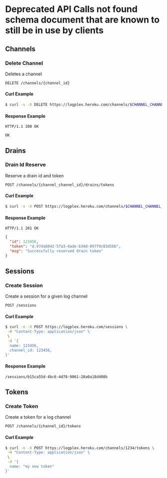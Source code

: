 # Deprecated API Calls not found schema document that are known to still be in use by clients

## Channels

### Delete Channel

Deletes a channel

```
DELETE /channels/{channel_id}
```

#### Curl Example

```bash
$ curl -v -X DELETE https://logplex.heroku.com/channels/$CHANNEL_CHANNEL_ID
```
#### Response Example
```
HTTP/1.1 200 OK
```
```text
OK
```

## Drains

### Drain Id Reserve

Reserve a drain id and token

```
POST /channels/{channel_channel_id}/drains/tokens
```

#### Curl Example
```bash
$ curl -v -X POST https://logplex.heroku.com/channels/$CHANNEL_CHANNEL_ID/drains/tokens
```

#### Response Example
```
HTTP/1.1 201 OK
```
```json
{
  "id": 123456,
  "token": "d.97da6842-57a3-4ade-b34d-097f9c83d5bb",
  "msg": "Successfully reserved drain token"
}
```

## Sessions

### Create Session

Create a session for a given log channel

```
POST /sessions
```

#### Curl Example
```bash
$ curl -n -X POST https://logplex.heroku.com/sessions \
 -H "Content-Type: application/json" \
 \
 -d '{
  name: 123456,
  channel_id: 123456,
}'
```

#### Response Example
```
/sessions/b15ca55d-4bc6-4d78-9061-20a0a18d400b
```

## Tokens

### Create Token

Create a token for a log channel

```
POST /channels/{channel_id}/tokens
```

#### Curl Example
```bash
$ curl -n -X POST https://logplex.heroku.com/channels/1234/tokens \
 -H "Content-Type: application/json" \
 \
 -d '{
  name: "my new token"
}'
```
